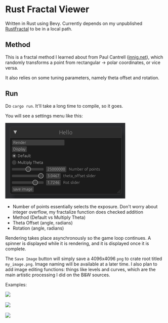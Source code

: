# Rust Fractal Viewer

Written in Rust using Bevy. Currently depends on my unpublished [RustFractal](https://github.com/etscheelk/RustFractal) to be in a local path.

## Method

This is a fractal method I learned about from Paul Cantrell ([innig.net](https://innig.net/)), which randomly transforms a point from rectangular -> polar coordinates, or vice versa. 

It also relies on some tuning parameters, namely theta offset and rotation.

## Run

Do `cargo run`. It'll take a long time to compile, so it goes. 

You will see a settings menu like this:

![](image_examples/settings_menu.png)

- Number of points essentially selects the exposure. Don't worry about integer overflow, my fractalize function does checked addition
- Method (Default vs Multiply Theta)
- Theta Offset (angle, radians)
- Rotation (angle, radians)

Rendering takes place asynchronously so the game loop continues. A spinner is displayed while it is rendering, and it is displayed once it is complete. 

The `Save Image` button will simply save a 4096x4096 `png` to crate root titled `my_image.png`. Image naming will be available at a later time. I also plan to add image editing functions: things like levels and curves, which are the main artistic processing I did on the B&W sources.

Examples:

![](image_examples/a-inverted.png)

![](image_examples/b-non-quantized.png)

![](image_examples/d.png)
